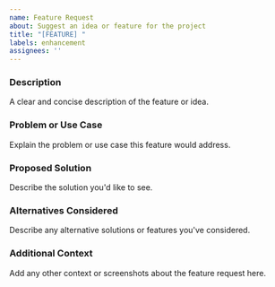 ```yaml
---
name: Feature Request
about: Suggest an idea or feature for the project
title: "[FEATURE] "
labels: enhancement
assignees: ''
---
```


### Description
A clear and concise description of the feature or idea.

### Problem or Use Case
Explain the problem or use case this feature would address.

### Proposed Solution
Describe the solution you'd like to see.

### Alternatives Considered
Describe any alternative solutions or features you've considered.

### Additional Context
Add any other context or screenshots about the feature request here.